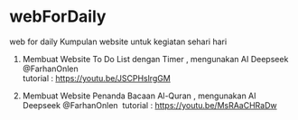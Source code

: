 # webForDaily

web for daily Kumpulan website untuk kegiatan sehari hari

1. Membuat Website To Do List dengan Timer , mengunakan AI Deepseek  ⁨@FarhanOnlen⁩  
tutorial : https://youtu.be/JSCPHslrgGM

2. Membuat Website Penanda Bacaan Al-Quran  , mengunakan AI Deepseek  @FarhanOnlen ​
   tutorial : https://youtu.be/MsRAaCHRaDw

